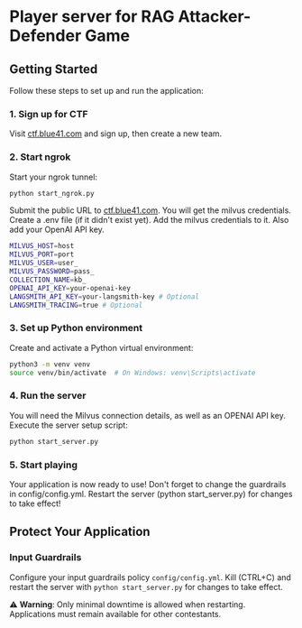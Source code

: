 # Player server for RAG Attacker-Defender Game

## Getting Started

Follow these steps to set up and run the application:

### 1. Sign up for CTF
Visit [ctf.blue41.com](https://ctf.blue41.com) and sign up, then create a new team.

### 2. Start ngrok
Start your ngrok tunnel:
```bash
python start_ngrok.py
```
Submit the public URL to [ctf.blue41.com](https://ctf.blue41.com).
You will get the milvus credentials. Create a .env file (if it didn't exist yet). Add the milvus credentials to it. Also add your OpenAI API key.
```bash
MILVUS_HOST=host
MILVUS_PORT=port
MILVUS_USER=user_
MILVUS_PASSWORD=pass_
COLLECTION_NAME=kb_
OPENAI_API_KEY=your-openai-key
LANGSMITH_API_KEY=your-langsmith-key # Optional
LANGSMITH_TRACING=true # Optional
```



### 3. Set up Python environment
Create and activate a Python virtual environment:
```bash
python3 -m venv venv
source venv/bin/activate  # On Windows: venv\Scripts\activate
```

### 4. Run the server
You will need the Milvus connection details, as well as an OPENAI API key.
Execute the server setup script:
```bash
python start_server.py
```

### 5. Start playing
Your application is now ready to use!
Don't forget to change the guardrails in config/config.yml. Restart the server (python start\_server.py) for changes to take effect!

## Protect Your Application

### Input Guardrails
Configure your input guardrails policy `config/config.yml`. 
Kill (CTRL+C) and restart the server with `python start_server.py` for changes to take effect.

⚠️ **Warning**: Only minimal downtime is allowed when restarting. Applications must remain available for other contestants.
